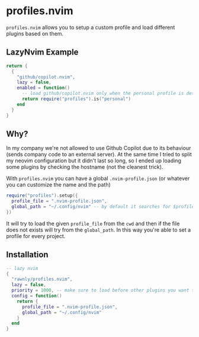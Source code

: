 # profiles.nvim 
`profiles.nvim` allows you to setup a custom profile and load different plugins based on them. 

## LazyNvim Example 
```lua
return {
  {
    "github/copilot.nvim",
    lazy = false,
    enabled = function() 
      -- load github/copilot.nvim only when the personal profile is detected
      return require("profiles").is("personal")
    end
  }  
}
```

## Why?
In my company we're not allowed to use Github Copilot due to its behaviour (sends company code to an external server). At the same time I tried to split my neovim configuration
but it didn't last so long, so I ended up loading some plugins by checking the hostname (not the cleanest trick).

With `profiles.nvim` you can have a global `.nvim-profile.json` (or whatever you can customize the name and the path) 

```lua
require("profiles").setup({
  profile_file = ".nvim-profile.json",
  global_path = "~/.config/nvim" -- by default it searches for $profile_file in the nvim directory
})
``` 

It will try to load the given `profile_file` from the `cwd` and then if the file does not exists will try from the `global_path`. In this way you're able to set a profile for every project.

## Installation

```lua
-- lazy nvim
{
  "rawnly/profiles.nvim",
  lazy = false,
  priority = 1000, -- make sure to load before other plugins you want to manipulate
  config = function() 
    return {
      profile_file = ".nvim-profile.json",
      global_path = "~/.config/nvim"
    }
  end
}
```
